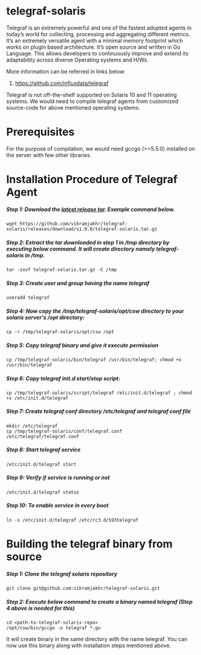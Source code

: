 # telegraf-solaris

Telegraf is an extremely powerful and one of the fastest adopted agents in today’s world for collecting,
processing and aggregating different metrics. It’s an extremely versatile agent with a minimal memory footprint
which works on plugin based architecture. It’s open source and written in Go Language. This allows
developers to continuously improve and extend its adaptability across diverse Operating systems and H/Ws.

More information can be referred in links below:
1. https://github.com/influxdata/telegraf

Telegraf is not off-the-shelf supported on Solaris 10 and 11 operating systems. We would need to compile telegraf​ agents from customized source-code for above mentioned operating systems.

# Prerequisites
For the purpose of compilation, we would need gccgo (>=5.5.0) installed on the server with few other libraries.

# Installation Procedure of Telegraf Agent
##### Step 1: Download the [latest release tar](https://github.com/vikramjakhr/telegraf-solaris/releases/latest). Example command below.
```
wget https://github.com/vikramjakhr/telegraf-solaris/releases/download/v1.0.0/telegraf-solaris.tar.gz
```

##### Step 2: Extract the tar downloaded in step 1 in /tmp directory by executing below command. It will create directory namely telegraf-solaris in /tmp. 
```
tar -zxvf telegraf-solaris.tar.gz -C /tmp
```
##### Step 3: Create user and group having the name telegraf
```
useradd telegraf
```
##### Step 4: Now copy the /tmp/telegraf-solaris/opt/csw directory to your solaris server's /opt directory:
``` 
cp -r /tmp/telegraf-solaris/opt/csw /opt
```  
##### Step 5: Copy telegraf binary and give it execute permission
```
cp /tmp/telegraf-solaris/bin/telegraf /usr/bin/telegraf; chmod +x /usr/bin/telegraf
```
##### Step 6: Copy telegraf init.d start/stop script:
```
cp /tmp/telegraf-solaris/script/telegraf /etc/init.d/telegraf ; chmod +x /etc/init.d/telegraf
```  
##### Step 7: Create telegraf conf directory /etc/telegraf and telegraf conf file
```
mkdir /etc/telegraf
cp /tmp/telegraf-solaris/conf/telegraf.conf /etc/telegraf/telegraf.conf
```  
##### Step 8: Start telegraf service
```
/etc/init.d/telegraf start
```  
##### Step 9: Verify if service is running or not
```
/etc/init.d/telegraf status
```  
##### Step 10: To enable service in every boot
```
ln -s /etc/init.d/telegraf /etc/rc3.d/S93telegraf
```  

# Building the telegraf binary from source
##### Step 1: Clone the telegraf solaris repository
```
git clone git@github.com:vikramjakhr/telegraf-solaris.git
```
##### Step 2: Execute below command to create a binary named telegraf (Step 4 above is needed for this)
```
cd <path-to-telegraf-solaris-repo>
/opt/csw/bin/gccgo -o telegraf *.go
```
It will create binary in the same directory with the name telegraf. You can now use this binary along with installation steps mentioned above.
